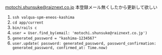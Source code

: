 motochi.shunsuke@raiznext.co.jp
本登録メール無くしたから更新して欲しい
1. `ssh valqua-spm-eneos-kashima`
2. `cd app/current`
3. `bin/rails c`
4. `user = User.find_by(email: 'motochi.shunsuke@raiznext.co.jp')`
5. `generated_password = "kashima-1234567"`
6. `user.update( password: generated_password, password_confirmation: generated_password, confirmed_at: Time.now)`

```

```
